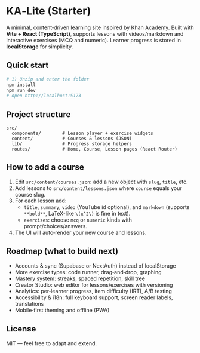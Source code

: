 
# KA‑Lite (Starter)

A minimal, content‑driven learning site inspired by Khan Academy.
Built with **Vite + React (TypeScript)**, supports lessons with videos/markdown and interactive exercises (MCQ and numeric).
Learner progress is stored in **localStorage** for simplicity.

## Quick start

```bash
# 1) Unzip and enter the folder
npm install
npm run dev
# open http://localhost:5173
```

## Project structure

```
src/
  components/        # Lesson player + exercise widgets
  content/           # Courses & lessons (JSON)
  lib/               # Progress storage helpers
  routes/            # Home, Course, Lesson pages (React Router)
```

## How to add a course

1. Edit `src/content/courses.json`: add a new object with `slug`, `title`, etc.
2. Add lessons to `src/content/lessons.json` where `course` equals your course slug.
3. For each lesson add:
   - `title`, `summary`, `video` (YouTube id optional), and `markdown` (supports `**bold**`, LaTeX-like `\(x^2\)` is fine in text).
   - `exercises`: choose `mcq` or `numeric` kinds with prompt/choices/answers.
4. The UI will auto‑render your new course and lessons.

## Roadmap (what to build next)

- Accounts & sync (Supabase or NextAuth) instead of localStorage
- More exercise types: code runner, drag‑and‑drop, graphing
- Mastery system: streaks, spaced repetition, skill tree
- Creator Studio: web editor for lessons/exercises with versioning
- Analytics: per‑learner progress, item difficulty (IRT), A/B testing
- Accessibility & i18n: full keyboard support, screen reader labels, translations
- Mobile‑first theming and offline (PWA)

## License

MIT — feel free to adapt and extend.
